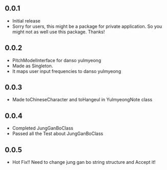 ## 0.0.1
* Initial release
* Sorry for users, this might be a package for private application. So you might not as well use this package. Thanks!


## 0.0.2
* PitchModelInterface for danso yulmyeong
* Made as Singleton.
* It maps user input frequencies to danso yulmyeong

## 0.0.3
* Made toChineseCharacter and toHangeul in YulmyeongNote class


## 0.0.4
* Completed JungGanBoClass
* Passed all the Test about JungGanBoClass

## 0.0.5
* Hot Fix!! Need to change jung gan bo string structure and Accept it!